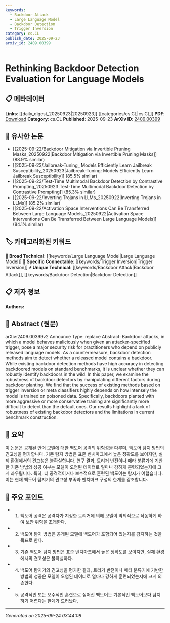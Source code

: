 ```yaml
---
keywords:
  - Backdoor Attack
  - Large Language Model
  - Backdoor Detection
  - Trigger Inversion
category: cs.CL
publish_date: 2025-09-23
arxiv_id: 2409.00399
---
```


<!-- KEYWORD_LINKING_METADATA:
{
  "processed_timestamp": "2025-09-24T03:44:08.131727",
  "vocabulary_version": "1.0",
  "selected_keywords": [
    "Backdoor Attack",
    "Large Language Model",
    "Backdoor Detection",
    "Trigger Inversion"
  ],
  "rejected_keywords": [],
  "similarity_scores": {
    "Backdoor Attack": 0.9,
    "Large Language Model": 0.85,
    "Backdoor Detection": 0.88,
    "Trigger Inversion": 0.82
  },
  "extraction_method": "AI_prompt_based",
  "budget_applied": true,
  "candidates_json": {
    "candidates": [
      {
        "surface": "Backdoor Attacks",
        "canonical": "Backdoor Attack",
        "aliases": [
          "Backdoor Insertion",
          "Malicious Trigger"
        ],
        "category": "unique_technical",
        "rationale": "This term is central to the paper's focus on security risks in language models and is not commonly found in the existing vocabulary.",
        "novelty_score": 0.85,
        "connectivity_score": 0.65,
        "specificity_score": 0.88,
        "link_intent_score": 0.9
      },
      {
        "surface": "Language Models",
        "canonical": "Large Language Model",
        "aliases": [
          "LLM",
          "Language Model"
        ],
        "category": "broad_technical",
        "rationale": "This is a foundational concept in the paper, linking it to broader discussions on language models.",
        "novelty_score": 0.3,
        "connectivity_score": 0.9,
        "specificity_score": 0.6,
        "link_intent_score": 0.85
      },
      {
        "surface": "Backdoor Detection",
        "canonical": "Backdoor Detection",
        "aliases": [
          "Backdoor Identification",
          "Malicious Trigger Detection"
        ],
        "category": "unique_technical",
        "rationale": "The paper evaluates the effectiveness of detection methods, making this a key technical term.",
        "novelty_score": 0.75,
        "connectivity_score": 0.7,
        "specificity_score": 0.85,
        "link_intent_score": 0.88
      },
      {
        "surface": "Trigger Inversion",
        "canonical": "Trigger Inversion",
        "aliases": [
          "Reverse Trigger",
          "Inversion Method"
        ],
        "category": "specific_connectable",
        "rationale": "This method is specifically discussed as a technique for detecting backdoors, providing a connection point for related research.",
        "novelty_score": 0.65,
        "connectivity_score": 0.78,
        "specificity_score": 0.8,
        "link_intent_score": 0.82
      }
    ],
    "ban_list_suggestions": [
      "model",
      "method",
      "benchmark"
    ]
  },
  "decisions": [
    {
      "candidate_surface": "Backdoor Attacks",
      "resolved_canonical": "Backdoor Attack",
      "decision": "linked",
      "scores": {
        "novelty": 0.85,
        "connectivity": 0.65,
        "specificity": 0.88,
        "link_intent": 0.9
      }
    },
    {
      "candidate_surface": "Language Models",
      "resolved_canonical": "Large Language Model",
      "decision": "linked",
      "scores": {
        "novelty": 0.3,
        "connectivity": 0.9,
        "specificity": 0.6,
        "link_intent": 0.85
      }
    },
    {
      "candidate_surface": "Backdoor Detection",
      "resolved_canonical": "Backdoor Detection",
      "decision": "linked",
      "scores": {
        "novelty": 0.75,
        "connectivity": 0.7,
        "specificity": 0.85,
        "link_intent": 0.88
      }
    },
    {
      "candidate_surface": "Trigger Inversion",
      "resolved_canonical": "Trigger Inversion",
      "decision": "linked",
      "scores": {
        "novelty": 0.65,
        "connectivity": 0.78,
        "specificity": 0.8,
        "link_intent": 0.82
      }
    }
  ]
}
-->

# Rethinking Backdoor Detection Evaluation for Language Models

## 📋 메타데이터

**Links**: [[daily_digest_20250923|20250923]] [[categories/cs.CL|cs.CL]]
**PDF**: [Download](https://arxiv.org/pdf/2409.00399.pdf)
**Category**: cs.CL
**Published**: 2025-09-23
**ArXiv ID**: [2409.00399](https://arxiv.org/abs/2409.00399)

## 🔗 유사한 논문
- [[2025-09-22/Backdoor Mitigation via Invertible Pruning Masks_20250922|Backdoor Mitigation via Invertible Pruning Masks]] (88.9% similar)
- [[2025-09-23/Jailbreak-Tuning_ Models Efficiently Learn Jailbreak Susceptibility_20250923|Jailbreak-Tuning: Models Efficiently Learn Jailbreak Susceptibility]] (85.5% similar)
- [[2025-09-23/Test-Time Multimodal Backdoor Detection by Contrastive Prompting_20250923|Test-Time Multimodal Backdoor Detection by Contrastive Prompting]] (85.3% similar)
- [[2025-09-22/Inverting Trojans in LLMs_20250922|Inverting Trojans in LLMs]] (85.2% similar)
- [[2025-09-22/Activation Space Interventions Can Be Transferred Between Large Language Models_20250922|Activation Space Interventions Can Be Transferred Between Large Language Models]] (84.1% similar)

## 🏷️ 카테고리화된 키워드
**🧠 Broad Technical**: [[keywords/Large Language Model|Large Language Model]]
**🔗 Specific Connectable**: [[keywords/Trigger Inversion|Trigger Inversion]]
**⚡ Unique Technical**: [[keywords/Backdoor Attack|Backdoor Attack]], [[keywords/Backdoor Detection|Backdoor Detection]]

## 📋 저자 정보

**Authors:** 

## 📄 Abstract (원문)

arXiv:2409.00399v2 Announce Type: replace 
Abstract: Backdoor attacks, in which a model behaves maliciously when given an attacker-specified trigger, pose a major security risk for practitioners who depend on publicly released language models. As a countermeasure, backdoor detection methods aim to detect whether a released model contains a backdoor. While existing backdoor detection methods have high accuracy in detecting backdoored models on standard benchmarks, it is unclear whether they can robustly identify backdoors in the wild. In this paper, we examine the robustness of backdoor detectors by manipulating different factors during backdoor planting. We find that the success of existing methods based on trigger inversion or meta classifiers highly depends on how intensely the model is trained on poisoned data. Specifically, backdoors planted with more aggressive or more conservative training are significantly more difficult to detect than the default ones. Our results highlight a lack of robustness of existing backdoor detectors and the limitations in current benchmark construction.

## 📝 요약

이 논문은 공개된 언어 모델에 대한 백도어 공격의 위험성을 다루며, 백도어 탐지 방법의 견고성을 평가합니다. 기존 탐지 방법은 표준 벤치마크에서 높은 정확도를 보이지만, 실제 환경에서의 견고성은 불확실합니다. 연구 결과, 트리거 반전이나 메타 분류기에 기반한 기존 방법의 성공 여부는 모델이 오염된 데이터로 얼마나 강하게 훈련되었는지에 크게 좌우됩니다. 특히, 더 공격적이거나 보수적으로 훈련된 백도어는 탐지가 어렵습니다. 이는 현재 백도어 탐지기의 견고성 부족과 벤치마크 구성의 한계를 강조합니다.

## 🎯 주요 포인트

- 1. 백도어 공격은 공격자가 지정한 트리거에 의해 모델이 악의적으로 작동하게 하여 보안 위험을 초래한다.
- 2. 백도어 탐지 방법은 공개된 모델에 백도어가 포함되어 있는지를 감지하는 것을 목표로 한다.
- 3. 기존 백도어 탐지 방법은 표준 벤치마크에서 높은 정확도를 보이지만, 실제 환경에서의 견고성은 불확실하다.
- 4. 백도어 탐지기의 견고성을 평가한 결과, 트리거 반전이나 메타 분류기에 기반한 방법의 성공은 모델이 오염된 데이터로 얼마나 강하게 훈련되었는지에 크게 의존한다.
- 5. 공격적인 또는 보수적인 훈련으로 심어진 백도어는 기본적인 백도어보다 탐지하기 어렵다는 한계가 드러났다.


---

*Generated on 2025-09-24 03:44:08*